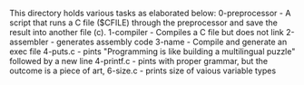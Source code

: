 This directory holds various tasks as elaborated below:
0-preprocessor - A script that runs a C file ($CFILE) through the preprocessor and save the result into another file (c).
1-compiler - Compiles a C file but does not link
2-assembler - generates assembly code
3-name - Compile and generate an exec file
4-puts.c - pints "Programming is like building a multilingual puzzle" followed by a new line
4-printf.c - pints with proper grammar, but the outcome is a piece of art,
6-size.c - prints size of vaious variable types
